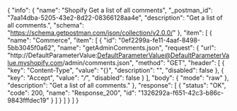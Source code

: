 {
  "info": {
    "name": "Shopify Get a list of all comments",
    "_postman_id": "7aa14dba-5205-43e2-8d22-08366128aa4e",
    "description": "Get a list of all comments.",
    "schema": "https://schema.getpostman.com/json/collection/v2.0.0/"
  },
  "item": [
    {
      "name": "Commerce",
      "item": [
        {
          "id": "0ef2299a-fe11-4aaf-8498-5bb3045f0a62",
          "name": "getAdminComments.json",
          "request": {
            "url": "http://DefaultParameterValue:DefaultParameterValue@DefaultParameterValue.myshopify.com/admin/comments.json",
            "method": "GET",
            "header": [
              {
                "key": "Content-Type",
                "value": "{}",
                "description": "",
                "disabled": false
              },
              {
                "key": "Accept",
                "value": "*/*",
                "disabled": false
              }
            ],
            "body": {
              "mode": "raw"
            },
            "description": "Get a list of all comments."
          },
          "response": [
            {
              "status": "OK",
              "code": 200,
              "name": "Response_200",
              "id": "1326292a-f651-42c3-b86c-9843fffdec19"
            }
          ]
        }
      ]
    }
  ]
}
